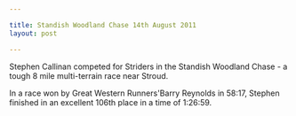 ```yaml
---

title: Standish Woodland Chase 14th August 2011
layout: post

---
```


Stephen Callinan competed for Striders in the Standish Woodland Chase - a tough 8 mile multi-terrain race near Stroud.

In a race won by Great Western Runners'Barry Reynolds in 58:17, Stephen finished in an excellent 106th place in a time of 1:26:59.
